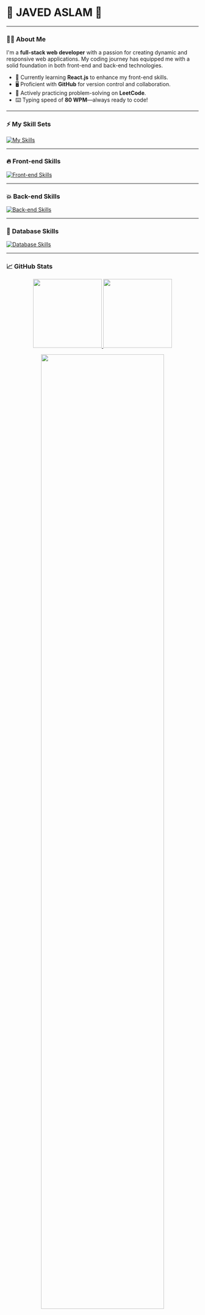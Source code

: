 # 🌟 **JAVED ASLAM** 🌟

---

### 👨‍💻 **About Me**
I'm a **full-stack web developer** with a passion for creating dynamic and responsive web applications. My coding journey has equipped me with a solid foundation in both front-end and back-end technologies.

- 🚀 Currently learning **React.js** to enhance my front-end skills.
- 🖥️ Proficient with **GitHub** for version control and collaboration.
- 🧠 Actively practicing problem-solving on **LeetCode**.
- ⌨️ Typing speed of **80 WPM**—always ready to code!

---

### ⚡ **My Skill Sets**
[![My Skills](https://skillicons.dev/icons?i=html,css,js,react,py,github,ai,bootstrap,npm,yarn,vite&perline=4)](https://skillicons.dev)

---

### 🔥 **Front-end Skills**
[![Front-end Skills](https://skillicons.dev/icons?i=html,css,js,react,vue&perline=4)](https://skillicons.dev)

---

### 💥 **Back-end Skills**
[![Back-end Skills](https://skillicons.dev/icons?i=express,nodejs,py,django&perline=4)](https://skillicons.dev)

---

### 🌟 **Database Skills**
[![Database Skills](https://skillicons.dev/icons?i=mongodb,mysql&perline=4)](https://skillicons.dev)

---

### 📈 **GitHub Stats**
<p align="center">
    <a href="https://github.com/Javed-Malik">
        <img height="180em" src="https://github-readme-stats-git-masterrstaa-rickstaa.vercel.app/api?username=Javed-Malik&show_icons=true&theme=radical&include_all_commits=true&count_private=true&hide_border=true" />
        <img height="180em" src="https://github-readme-stats-eight-theta.vercel.app/api/top-langs/?username=Javed-Malik&langs_count=12&layout=compact&langs_count=8&theme=radical&include_all_commits=true&count_private=true&hide_border=true" />
    </a>
</p>

<p align="center">
    <a href="https://github.com/arhamansari11">
        <img width="80%" src="https://github-readme-streak-stats.herokuapp.com/?user=Javed-Malik&show_icons=true&locale=en&layout=demo&theme=radical&hide_border=true" />
    </a>
</p>

---


